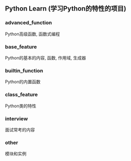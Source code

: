 ## Python Learn (学习Python的特性的项目)

### advanced_function
Python高级函数, 函数式编程

### base_feature
Python的基本的内容, 函数, 作用域, 生成器

### builtin_function
Python的内置函数

### class_feature
Python类的特性

### interview
面试常考的内容

### other
模块和实例
